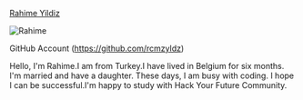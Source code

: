 [Rahime Yildiz](https://github.com/rcmzyldz)

![Rahime](https://github.com/HackYourFutureBEHomework/class-5/issues/4#issue-457873989)

 GitHub Account (https://github.com/rcmzyldz)

Hello, I'm Rahime.I am from Turkey.I have lived in Belgium for six months. I'm married and have a daughter.
These days, I am busy with coding. I hope I can be successful.I'm happy to study with Hack Your Future Community.
